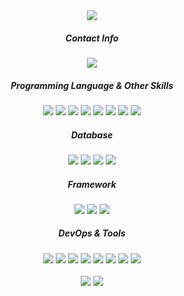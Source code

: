 <div align="center">
  
<img src="https://capsule-render.vercel.app/api?type=waving&color=gradient&height=200&width=100%&section=header&text=WELCOME!!&fontSize=30">
  <div>
      <h5>Contact Info</h5>
      <img src="https://img.shields.io/badge/kylesung0520@gmail.com-f7a60f?style=flat&logo=gmail&logoColor=white "/>
  </div>
  <div>
      <h5>Programming Language & Other Skills</h5>
      <div>
          <img src="https://img.shields.io/badge/Java-f7a60f?style=flat&logo=openjdk&logoColor=white "/>
          <img src="https://img.shields.io/badge/Python-f7a60f?style=flat&logo=Python&logoColor=white "/>
          <img src="https://img.shields.io/badge/Scala-f7a60f?style=flat&logo=Scala&logoColor=white "/>
          <img src="https://img.shields.io/badge/React-f7a60f?style=flat&logo=React&logoColor=white "/>
          <img src="https://img.shields.io/badge/HTML5-f7a60f?style=flat&logo=HTML5&logoColor=white "/>
          <img src="https://img.shields.io/badge/JS-f7a60f?style=flat&logo=javascript&logoColor=white "/>
          <img src="https://img.shields.io/badge/CSS-f7a60f?style=flat&logo=css3&logoColor=white "/>
          <img src="https://img.shields.io/badge/JSP-f7a60f?style=flat&logo=jakarta-sever-page&logoColor=white "/>
      </div>
  </div>

  <div>
      <h5>Database</h5>
      <img src="https://img.shields.io/badge/MySQL-f7a60f?style=flat&logo=MySql&logoColor=white "/ >
      <img src="https://img.shields.io/badge/MongoDB-f7a60f?style=flat&logo=MongoDB&logoColor=white "/>
    <img src="https://img.shields.io/badge/JPA-f7a60f?style=flat&logo=jpa&logoColor=white "/>
    <img src="https://img.shields.io/badge/Hibernate-f7a60f?style=flat&logo=Hibernate&logoColor=white "/>
  </div>
  <div>
      <h5>Framework</h5>
      <img src="https://img.shields.io/badge/Springboot-f7a60f?style=flat&logo=Springboot&logoColor=white "/>
      <img src="https://img.shields.io/badge/Django-f7a60f?style=flat&logo=Django&logoColor=white "/>
      <img src="https://img.shields.io/badge/bootstrap-f7a60f?style=flat&logo=bootstrap&logoColor=white">
  </div>
  <div>
      <h5>DevOps & Tools</h5>
      <img src="https://img.shields.io/badge/AWS-f7a60f?style=flat&logo=amazonaws&logoColor=white "/>
      <img src="https://img.shields.io/badge/Jenkins-f7a60f?style=flat&logo=Jenkins&logoColor=white "/>
      <img src="https://img.shields.io/badge/Docker-f7a60f?style=flat&logo=Docker&logoColor=white "/>
      <img src="https://img.shields.io/badge/Intellij-f7a60f?style=flat&logo=intellij-idea&logoColor=white"/>
      <img src="https://img.shields.io/badge/Eclipse-f7a60f?style=flat&logo=eclipse&logoColor=white"/>
      <img src="https://img.shields.io/badge/VSCode-f7a60f?style=flat&logo=visual-studio-code&logoColor=white"/>
      <img src="https://img.shields.io/badge/Pycharm-f7a60f?style=flat&logo=pycharm&logoColor=white"/>
      <img src="https://img.shields.io/badge/Git-f7a60f?style=flat&logo=Git&logoColor=white"/>
  </div>
</div>
<br>
<div align="center">
  <img src="https://github-readme-stats.vercel.app/api/top-langs/?username=kylesung0520&langs_count=8&hide_progress=true&theme=gruvbox_light" style="display:inline-block;">
  
  <img src="http://mazassumnida.wtf/api/v2/generate_badge?boj=kylesung0520" style="display:inline-block;">
</div>
